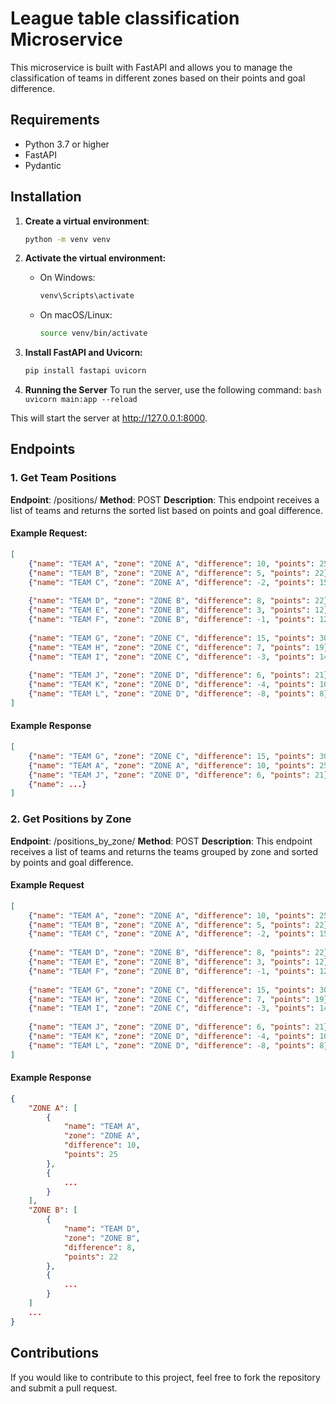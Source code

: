 # League table classification Microservice

This microservice is built with FastAPI and allows you to manage the classification of teams in different zones based on their points and goal difference.

## Requirements

- Python 3.7 or higher
- FastAPI
- Pydantic

## Installation

1. **Create a virtual environment**:
   ```bash
   python -m venv venv
   ```

2. **Activate the virtual environment:**
    * On Windows:
        ```bash
        venv\Scripts\activate
        ```
    
    * On macOS/Linux:
        ```bash
        source venv/bin/activate 
        ```

3. **Install FastAPI and Uvicorn:**
    ```bash
    pip install fastapi uvicorn
    ```

4. **Running the Server**
    To run the server, use the following command:
        ```bash
        uvicorn main:app --reload
        ```

This will start the server at http://127.0.0.1:8000.

## Endpoints
### 1. Get Team Positions
    
**Endpoint**: /positions/
**Method**: POST
**Description**: This endpoint receives a list of teams and returns the sorted list based on points and goal difference.

#### Example Request:
    
```json
[
    {"name": "TEAM A", "zone": "ZONE A", "difference": 10, "points": 25},
    {"name": "TEAM B", "zone": "ZONE A", "difference": 5, "points": 22},
    {"name": "TEAM C", "zone": "ZONE A", "difference": -2, "points": 15},
    
    {"name": "TEAM D", "zone": "ZONE B", "difference": 8, "points": 22},
    {"name": "TEAM E", "zone": "ZONE B", "difference": 3, "points": 12},
    {"name": "TEAM F", "zone": "ZONE B", "difference": -1, "points": 12},
    
    {"name": "TEAM G", "zone": "ZONE C", "difference": 15, "points": 30},
    {"name": "TEAM H", "zone": "ZONE C", "difference": 7, "points": 19},
    {"name": "TEAM I", "zone": "ZONE C", "difference": -3, "points": 14},
    
    {"name": "TEAM J", "zone": "ZONE D", "difference": 6, "points": 21},
    {"name": "TEAM K", "zone": "ZONE D", "difference": -4, "points": 10},
    {"name": "TEAM L", "zone": "ZONE D", "difference": -8, "points": 8}
]
```

#### Example Response
```json
[
    {"name": "TEAM G", "zone": "ZONE C", "difference": 15, "points": 30},
    {"name": "TEAM A", "zone": "ZONE A", "difference": 10, "points": 25},
    {"name": "TEAM J", "zone": "ZONE D", "difference": 6, "points": 21},
    {"name": ...}
]
```
    
### 2. Get Positions by Zone

**Endpoint**: /positions_by_zone/
**Method**: POST
**Description**: This endpoint receives a list of teams and returns the teams grouped by zone and sorted by points and goal difference.

#### Example Request
```json
[
    {"name": "TEAM A", "zone": "ZONE A", "difference": 10, "points": 25},
    {"name": "TEAM B", "zone": "ZONE A", "difference": 5, "points": 22},
    {"name": "TEAM C", "zone": "ZONE A", "difference": -2, "points": 15},
    
    {"name": "TEAM D", "zone": "ZONE B", "difference": 8, "points": 22},
    {"name": "TEAM E", "zone": "ZONE B", "difference": 3, "points": 12},
    {"name": "TEAM F", "zone": "ZONE B", "difference": -1, "points": 12},
    
    {"name": "TEAM G", "zone": "ZONE C", "difference": 15, "points": 30},
    {"name": "TEAM H", "zone": "ZONE C", "difference": 7, "points": 19},
    {"name": "TEAM I", "zone": "ZONE C", "difference": -3, "points": 14},
    
    {"name": "TEAM J", "zone": "ZONE D", "difference": 6, "points": 21},
    {"name": "TEAM K", "zone": "ZONE D", "difference": -4, "points": 10},
    {"name": "TEAM L", "zone": "ZONE D", "difference": -8, "points": 8}
]
```

#### Example Response
```json
{
    "ZONE A": [
        {
            "name": "TEAM A",
            "zone": "ZONE A",
            "difference": 10,
            "points": 25
        },
        {
            ...
        }
    ],
    "ZONE B": [
        {
            "name": "TEAM D",
            "zone": "ZONE B",
            "difference": 8,
            "points": 22
        },
        {
            ...
        }
    ]
    ...
}
```

## Contributions
If you would like to contribute to this project, feel free to fork the repository and submit a pull request.